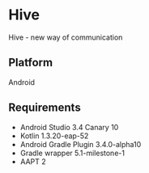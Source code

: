 # Hive
Hive - new way of communication

## Platform
Android

## Requirements
* Android Studio 3.4 Canary 10
* Kotlin 1.3.20-eap-52
* Android Gradle Plugin 3.4.0-alpha10
* Gradle wrapper 5.1-milestone-1
* AAPT 2